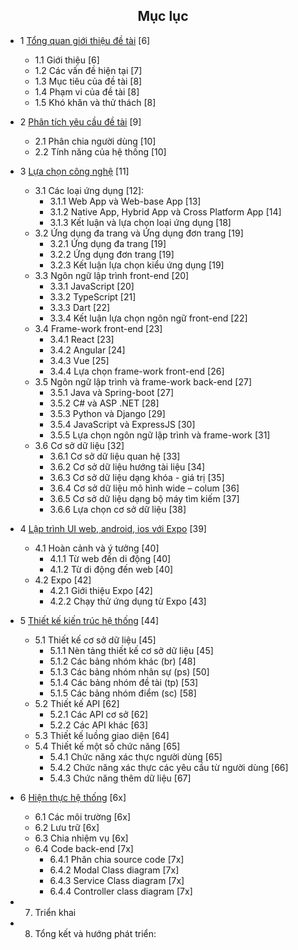 <center> <h2>Mục lục</h2> </center>

- 1 [Tổng quan giới thiệu đề tài](https://github.com/datai999/thesis-document/blob/main/report/Chapter_1_intro.md#1-tổng-quan-giới-thiệu-đề-tài) [6]

  - 1.1 Giới thiệu [6]
  - 1.2 Các vấn đề hiện tại [7]
  - 1.3 Mục tiêu của đề tài [8]
  - 1.4 Phạm vi của đề tài [8]
  - 1.5 Khó khăn và thử thách [8]

- 2 [Phân tích yêu cầu đề tài](https://github.com/datai999/thesis-document/blob/main/report/Chapter_2_requirement.md#2-phân-tích-yêu-cầu-đề-tài) [9]

  - 2.1 Phân chia người dùng [10]
  - 2.2 Tính năng của hệ thống [10]

- 3 [Lựa chọn công nghệ](https://github.com/datai999/thesis-document/blob/main/report/Chapter_3_technology.md#3-lựa-chọn-công-nghệ) [11]

  - 3.1 Các loại ứng dụng [12]:
    - 3.1.1 Web App và Web-base App [13]
    - 3.1.2 Native App, Hybrid App và Cross Platform App [14]
    - 3.1.3 Kết luận và lựa chọn loại ứng dụng [18]
  - 3.2 Ứng dụng đa trang và Ứng dụng đơn trang [19]
    - 3.2.1 Ứng dụng đa trang [19]
    - 3.2.2 Ứng dụng đơn trang [19]
    - 3.2.3 Kết luận lựa chọn kiểu ứng dụng [19]
  - 3.3 Ngôn ngữ lập trình front-end [20]
    - 3.3.1 JavaScript [20]
    - 3.3.2 TypeScript [21]
    - 3.3.3 Dart [22]
    - 3.3.4 Kết luận lựa chọn ngôn ngữ front-end [22]
  - 3.4 Frame-work front-end [23]
    - 3.4.1 React [23]
    - 3.4.2 Angular [24]
    - 3.4.3 Vue [25]
    - 3.4.4 Lựa chọn frame-work front-end [26]
  - 3.5 Ngôn ngữ lập trình và frame-work back-end [27]
    - 3.5.1 Java và Spring-boot [27]
    - 3.5.2 C# và ASP .NET [28]
    - 3.5.3 Python và Django [29]
    - 3.5.4 JavaScript và ExpressJS [30]
    - 3.5.5 Lựa chọn ngôn ngữ lập trình và frame-work [31]
  - 3.6 Cơ sở dữ liệu [32]
    - 3.6.1 Cơ sở dữ liệu quan hệ [33]
    - 3.6.2 Cơ sở dữ liệu hướng tài liệu [34]
    - 3.6.3 Cơ sở dữ liệu dạng khóa - giá trị [35]
    - 3.6.4 Cơ sở dữ liệu mô hình wide – colum [36]
    - 3.6.5 Cơ sở dữ liệu dạng bộ máy tìm kiếm [37]
    - 3.6.6 Lựa chọn cơ sở dữ liệu [38]

<div style="page-break-after: always;"></div>

- 4 [Lập trình UI web, android, ios với Expo](https://github.com/datai999/thesis-document/blob/main/report/Chapter_4_expo_all_ui.md#4-lập-trình-ui-web-android-ios-với-expo) [39]

  - 4.1 Hoàn cảnh và ý tưởng [40]
    - 4.1.1 Từ web đến di động [40]
    - 4.1.2 Từ di động đến web [40]
  - 4.2 Expo [42]
    - 4.2.1 Giới thiệu Expo [42]
    - 4.2.2 Chạy thử ứng dụng từ Expo [43]

- 5 [Thiết kế kiến trúc hệ thống](https://github.com/datai999/thesis-document/blob/main/report/Chapter_5_achitechture_design.md#5-thiết-kế-kiến-trúc-hệ-thống) [44]

  - 5.1 Thiết kế cơ sở dữ liệu [45]
    - 5.1.1 Nèn tảng thiết kế cơ sở dữ liệu [45]
    - 5.1.2 Các bảng nhóm khác (br) [48]
    - 5.1.3 Các bảng nhóm nhân sự (ps) [50]
    - 5.1.4 Các bảng nhóm đề tài (tp) [53]
    - 5.1.5 Các bảng nhóm điểm (sc) [58]
  - 5.2 Thiết kế API [62]
    - 5.2.1 Các API cơ sở [62]
    - 5.2.2 Các API khác [63]
  - 5.3 Thiết kế luồng giao diện [64]
  - 5.4 Thiết kế một số chức năng [65]
    - 5.4.1 Chức năng xác thực người dùng [65]
    - 5.4.2 Chức năng xác thực các yêu cầu từ người dùng [66]
    - 5.4.3 Chức năng thêm dữ liệu [67]

- 6 [Hiện thực hệ thống](https://github.com/datai999/thesis-document/blob/main/report/Chapter_6_implement.md#6-hiện-thực-hệ-thống) [6x]

  - 6.1 Các môi trường [6x]
  - 6.2 Lưu trữ [6x]
  - 6.3 Chia nhiệm vụ [6x]
  - 6.4 Code back-end [7x]
    - 6.4.1 Phân chia source code [7x]
    - 6.4.2 Modal Class diagram [7x]
    - 6.4.3 Service Class diagram [7x]
    - 6.4.4 Controller class diagram [7x]

- 7. Triển khai

- 8. Tổng kết và hướng phát triển:

<div style="page-break-after: always;"></div>
